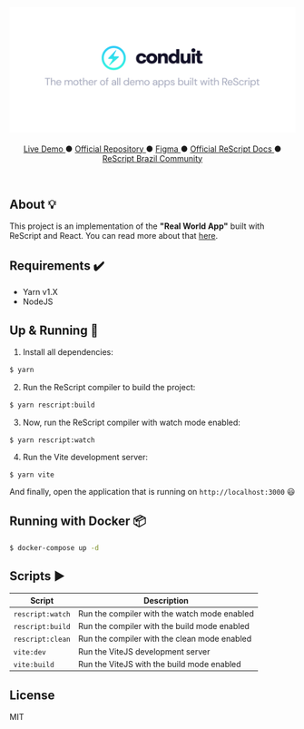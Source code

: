 <p align="center">
  <img src="./static/github-cover.png" />
  <br />
  <br />
  <a target="_blank" href="https://github.com/rescripbr/rescript-conduit"> Live Demo </a> ●
  <a target="_blank" href="https://github.com/gothinkster/realworld"> Official Repository </a> ●
  <a target="_blank" href="https://www.figma.com/file/zC8MJMVbnWGvHNYkBWe1kI/Conduit?node-id=1%3A46"> Figma </a> ●
  <a target="_blank" href="https://rescript-lang.org/"> Official ReScript Docs </a> ●
  <a target="_blank" href="https://github.com/rescripbr"> ReScript Brazil Community </a>
</p>

<br />

## About 💡

This project is an implementation of the **"Real World App"** built with ReScript and React. You can read more about that [here](https://github.com/gothinkster/realworld).

## Requirements ✔️

- Yarn v1.X
- NodeJS

## Up & Running 🚀

1. Install all dependencies:

```sh
$ yarn
```

2. Run the ReScript compiler to build the project:

```sh
$ yarn rescript:build
```

3. Now, run the ReScript compiler with watch mode enabled:

```$
$ yarn rescript:watch
```

4. Run the Vite development server:
```$
$ yarn vite
```

And finally, open the application that is running on `http://localhost:3000` 😃

## Running with Docker 📦

```sh
$ docker-compose up -d
```

## Scripts ▶️

| Script            | Description                                                                    |
| ----------------- | ------------------------------------------------------------------------------ |
| `rescript:watch`  | Run the compiler with the watch mode enabled                                   |
| `rescript:build`  | Run the compiler with the build mode enabled                                   |
| `rescript:clean`  | Run the compiler with the clean mode enabled                                   |
| `vite:dev`        | Run the ViteJS development server                                              |
| `vite:build`      | Run the ViteJS with the build mode enabled                                     |


## License
MIT
